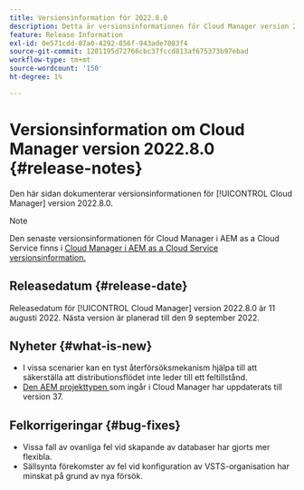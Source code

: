 ```yaml
---
title: Versionsinformation för 2022.8.0
description: Detta är versionsinformationen för Cloud Manager version 2022.8.0.
feature: Release Information
exl-id: 0e571cdd-87a0-4292-856f-943ade7083f4
source-git-commit: 1201195d72766cbc37fccd813af675373b97ebad
workflow-type: tm+mt
source-wordcount: '150'
ht-degree: 1%

---
```


# Versionsinformation om Cloud Manager version 2022.8.0 {#release-notes}

Den här sidan dokumenterar versionsinformationen för [!UICONTROL Cloud Manager] version 2022.8.0.

>[!NOTE]
>
>Den senaste versionsinformationen för Cloud Manager i AEM as a Cloud Service finns i [Cloud Manager i AEM as a Cloud Service versionsinformation.](https://experienceleague.adobe.com/docs/experience-manager-cloud-service/content/implementing/using-cloud-manager/release-notes-cloud-manager/release-notes-cm-current.html)

## Releasedatum {#release-date}

Releasedatum för [!UICONTROL Cloud Manager] version 2022.8.0 är 11 augusti 2022. Nästa version är planerad till den 9 september 2022.

## Nyheter {#what-is-new}

* I vissa scenarier kan en tyst återförsöksmekanism hjälpa till att säkerställa att distributionsflödet inte leder till ett feltillstånd.
* [Den AEM projekttypen ](https://experienceleague.adobe.com/docs/experience-manager-core-components/using/developing/archetype/overview.html) som ingår i Cloud Manager har uppdaterats till version 37.

## Felkorrigeringar {#bug-fixes}

* Vissa fall av ovanliga fel vid skapande av databaser har gjorts mer flexibla.
* Sällsynta förekomster av fel vid konfiguration av VSTS-organisation har minskat på grund av nya försök.
